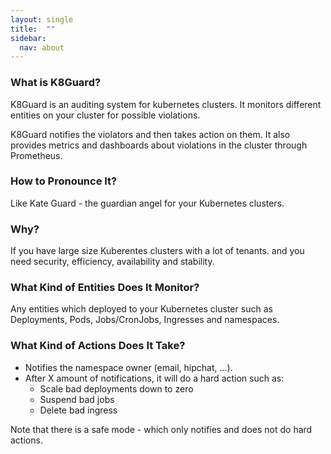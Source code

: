 ```yaml
---
layout: single
title:  ""
sidebar:
  nav: about
---
```


### What is K8Guard?


K8Guard is an auditing system for kubernetes clusters.
It monitors different entities on your cluster for possible violations.

K8Guard notifies the violators and then takes action on them. It also provides metrics and dashboards about violations in the cluster through Prometheus.  

### How to Pronounce It?

Like Kate Guard - the guardian angel for your Kubernetes clusters.


### Why?

If you have large size Kuberentes clusters with a lot of tenants. and you need security, efficiency, availability and stability.


### What Kind of Entities Does It Monitor?

Any entities which deployed to your Kubernetes cluster such as Deployments, Pods, Jobs/CronJobs, Ingresses and namespaces.

### What Kind of Actions Does It Take?

- Notifies the namespace owner (email, hipchat, ...).
- After X amount of notifications, it will do a hard action such as:
    - Scale bad deployments down to zero
    - Suspend bad jobs
    - Delete bad ingress

Note that there is a safe mode - which only notifies and does not do hard actions.
